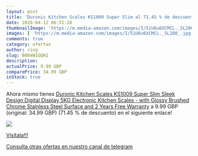 ```yaml
---
layout: post
title: 'Duronic Kitchen Scales KS1009 Super Slim al 71.45 % de descuento'
date: 2020-04-12 06:51:28
thumbnailImage: 'https://m.media-amazon.com/images/I/51U6u6XCMCL._SL200_.jpg'
images: [ 'https://m.media-amazon.com/images/I/51U6u6XCMCL._SL200_.jpg' ]
comments: true
category: ofertas
author: ring
slug: B004WIGQH2
description:
actualPrice: 9.99 GBP
comparePrice: 34.99 GBP
inStock: true
---
```


Ahora mismo tienes [Duronic Kitchen Scales KS1009 Super Slim Sleek Design Digital Display 5KG Electronic Kitchen Scales - with Glossy Brushed Chrome Stainless Steel Surface and 2 Years Free Warranty](https://www.amazon.com/dp/B004WIGQH2/?tag=redken08-20) a 9.99 GBP (original: 34.99 GBP) (71.45 %  de descuento) en el siguiente enlace!

[![](https://m.media-amazon.com/images/I/51U6u6XCMCL._SL200_.jpg)](https://www.amazon.com/dp/B004WIGQH2/?tag=redken08-20)

[Visítala!!!](https://www.amazon.com/dp/B004WIGQH2/?tag=redken08-20)

[Consulta otras ofertas en nuestro canal de telegram](https://t.me/s/ofertas25)
